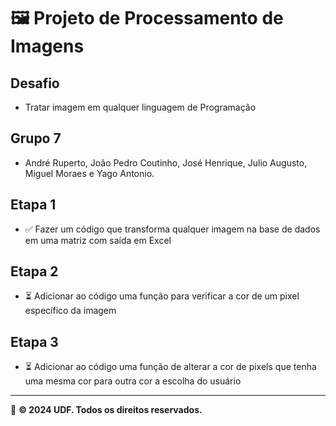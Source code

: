 # 🖼️ Projeto de Processamento de Imagens

## Desafio
- Tratar imagem em qualquer linguagem de Programação

## Grupo 7
- André Ruperto, João Pedro Coutinho, José Henrique, Julio Augusto, Miguel Moraes e Yago Antonio.

## Etapa 1
- ✅ Fazer um código que transforma qualquer imagem na base de dados em uma matriz com saída em Excel

## Etapa 2
- ⏳ Adicionar ao código uma função para verificar a cor de um pixel específico da imagem

## Etapa 3
- ⏳ Adicionar ao código uma função de alterar a cor de pixels que tenha uma mesma cor para outra cor a escolha do usuário

---

📢 **© 2024 UDF. Todos os direitos reservados.**
